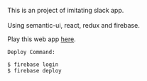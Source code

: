This is an project of imitating slack app.<br><br>
Using semantic-ui, react, redux and firebase.

Play this web app [here](https://react-slack-dev-6776d.firebaseapp.com).

```
Deploy Command:

$ firebase login
$ firebase deploy
```